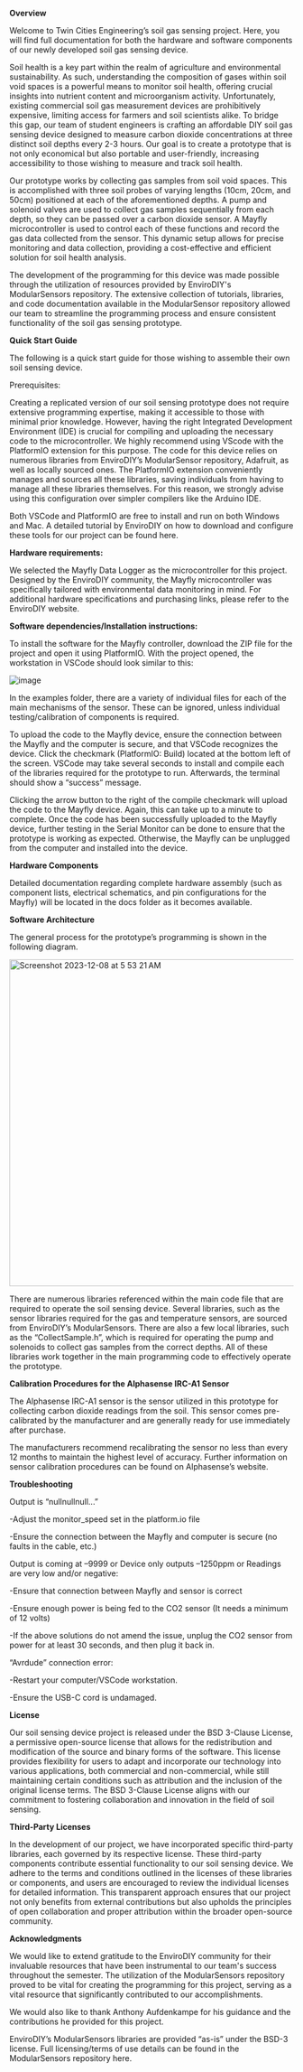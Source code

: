 **Overview** 

Welcome to Twin Cities Engineering’s soil gas sensing project. Here, you will find full documentation for both the hardware and software components of our newly developed soil gas sensing device. 

Soil health is a key part within the realm of agriculture and environmental sustainability. As such, understanding the composition of gases within soil void spaces is a powerful means to monitor soil health, offering crucial insights into nutrient content and microorganism activity. Unfortunately, existing commercial soil gas measurement devices are prohibitively expensive, limiting access for farmers and soil scientists alike. To bridge this gap, our team of student engineers is crafting an affordable DIY soil gas sensing device designed to measure carbon dioxide concentrations at three distinct soil depths every 2-3 hours. Our goal is to create a prototype that is not only economical but also portable and user-friendly, increasing accessibility to those wishing to measure and track soil health. 

Our prototype works by collecting gas samples from soil void spaces. This is accomplished with three soil probes of varying lengths (10cm, 20cm, and 50cm) positioned at each of the aforementioned depths. A pump and solenoid valves are used to collect gas samples sequentially from each depth, so they can be passed over a carbon dioxide sensor. A Mayfly microcontroller is used to control each of these functions and record the gas data collected from the sensor. This dynamic setup allows for precise monitoring and data collection, providing a cost-effective and efficient solution for soil health analysis. 

The development of the programming for this device was made possible through the utilization of resources provided by EnviroDIY's ModularSensors repository. The extensive collection of tutorials, libraries, and code documentation available in the ModularSensor repository allowed our team to streamline the programming process and ensure consistent functionality of the soil gas sensing prototype.  

**Quick Start Guide** 

The following is a quick start guide for those wishing to assemble their own soil sensing device. 

Prerequisites: 

Creating a replicated version of our soil sensing prototype does not require extensive programming expertise, making it accessible to those with minimal prior knowledge. However, having the right Integrated Development Environment (IDE) is crucial for compiling and uploading the necessary code to the microcontroller. We highly recommend using VScode with the PlatformIO extension for this purpose. The code for this device relies on numerous libraries from EnviroDIY’s ModularSensor repository, Adafruit, as well as locally sourced ones. The PlatformIO extension conveniently manages and sources all these libraries, saving individuals from having to manage all these libraries themselves. For this reason, we strongly advise using this configuration over simpler compilers like the Arduino IDE. 

Both VSCode and PlatformIO are free to install and run on both Windows and Mac. A detailed tutorial by EnviroDIY on how to download and configure these tools for our project can be found here. 

**Hardware requirements:** 

We selected the Mayfly Data Logger as the microcontroller for this project. Designed by the EnviroDIY community, the Mayfly microcontroller was specifically tailored with environmental data monitoring in mind. For additional hardware specifications and purchasing links, please refer to the EnviroDIY website. 

**Software dependencies/Installation instructions:** 

To install the software for the Mayfly controller, download the ZIP file for the project and open it using PlatformIO. With the project opened, the workstation in VSCode should look similar to this: 

![image](https://github.com/bellahenkel/Soil-Sensing-Device/assets/45954420/55ec0795-b579-4bbb-8566-ed68927000d7)


In the examples folder, there are a variety of individual files for each of the main mechanisms of the sensor. These can be ignored, unless individual testing/calibration of components is required.  

To upload the code to the Mayfly device, ensure the connection between the Mayfly and the computer is secure, and that VSCode recognizes the device. Click the checkmark (PlatformIO: Build) located at the bottom left of the screen. VSCode may take several seconds to install and compile each of the libraries required for the prototype to run. Afterwards, the terminal should show a “success” message.  

Clicking the arrow button to the right of the compile checkmark will upload the code to the Mayfly device. Again, this can take up to a minute to complete. Once the code has been successfully uploaded to the Mayfly device, further testing in the Serial Monitor can be done to ensure that the prototype is working as expected. Otherwise, the Mayfly can be unplugged from the computer and installed into the device.   

**Hardware Components** 

Detailed documentation regarding complete hardware assembly (such as component lists, electrical schematics, and pin configurations for the Mayfly) will be located in the docs folder as it becomes available.  

**Software Architecture** 

The general process for the prototype’s programming is shown in the following diagram.  

<img width="579" alt="Screenshot 2023-12-08 at 5 53 21 AM" src="https://github.com/bellahenkel/Soil-Sensing-Device/assets/45954420/ea4bf004-71f4-4ced-b8ab-583f6c3b25ec">


There are numerous libraries referenced within the main code file that are required to operate the soil sensing device. Several libraries, such as the sensor libraries required for the gas and temperature sensors, are sourced from EnviroDIY’s ModularSensors. There are also a few local libraries, such as the “CollectSample.h”, which is required for operating the pump and solenoids to collect gas samples from the correct depths. All of these libraries work together in the main programming code to effectively operate the prototype.  

**Calibration Procedures for the Alphasense IRC-A1 Sensor** 

The Alphasense IRC-A1 sensor is the sensor utilized in this prototype for collecting carbon dioxide readings from the soil. This sensor comes pre-calibrated by the manufacturer and are generally ready for use immediately after purchase.  

The manufacturers recommend recalibrating the sensor no less than every 12 months to maintain the highest level of accuracy. Further information on sensor calibration procedures can be found on Alphasense’s website.   

**Troubleshooting** 

Output is “nullnullnull...” 

-Adjust the monitor_speed set in the platform.io file 

-Ensure the connection between the Mayfly and computer is secure (no faults in the cable, etc.) 

Output is coming at –9999 or Device only outputs –1250ppm or Readings are very low and/or negative: 

-Ensure that connection between Mayfly and sensor is correct 

-Ensure enough power is being fed to the CO2 sensor (It needs a minimum of 12 volts) 

-If the above solutions do not amend the issue, unplug the CO2 sensor from power for at least 30 seconds, and then plug it back in.  

“Avrdude” connection error: 

-Restart your computer/VSCode workstation.  

-Ensure the USB-C cord is undamaged.   

**License**  

Our soil sensing device project is released under the BSD 3-Clause License, a permissive open-source license that allows for the redistribution and modification of the source and binary forms of the software. This license provides flexibility for users to adapt and incorporate our technology into various applications, both commercial and non-commercial, while still maintaining certain conditions such as attribution and the inclusion of the original license terms. The BSD 3-Clause License aligns with our commitment to fostering collaboration and innovation in the field of soil sensing. 

**Third-Party Licenses** 

In the development of our project, we have incorporated specific third-party libraries, each governed by its respective license. These third-party components contribute essential functionality to our soil sensing device. We adhere to the terms and conditions outlined in the licenses of these libraries or components, and users are encouraged to review the individual licenses for detailed information. This transparent approach ensures that our project not only benefits from external contributions but also upholds the principles of open collaboration and proper attribution within the broader open-source community. 

**Acknowledgments** 

We would like to extend gratitude to the EnviroDIY community for their invaluable resources that have been instrumental to our team's success throughout the semester. The utilization of the ModularSensors repository proved to be vital for creating the programming for this project, serving as a vital resource that significantly contributed to our accomplishments. 

We would also like to thank Anthony Aufdenkampe for his guidance and the contributions he provided for this project. 

EnviroDIY’s ModularSensors libraries are provided “as-is” under the BSD-3 license. Full licensing/terms of use details can be found in the ModularSensors repository here. 
